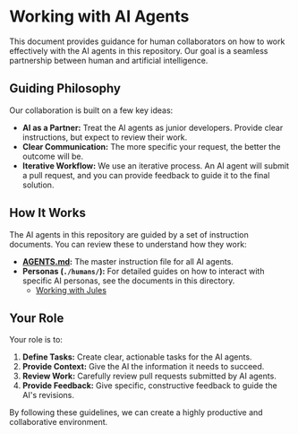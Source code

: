# Working with AI Agents

This document provides guidance for human collaborators on how to work effectively with the AI agents in this repository. Our goal is a seamless partnership between human and artificial intelligence.

## Guiding Philosophy

Our collaboration is built on a few key ideas:
- **AI as a Partner:** Treat the AI agents as junior developers. Provide clear instructions, but expect to review their work.
- **Clear Communication:** The more specific your request, the better the outcome will be.
- **Iterative Workflow:** We use an iterative process. An AI agent will submit a pull request, and you can provide feedback to guide it to the final solution.

## How It Works

The AI agents in this repository are guided by a set of instruction documents. You can review these to understand how they work:
- **[AGENTS.md](./AGENTS.md):** The master instruction file for all AI agents.
- **Personas (`./humans/`):** For detailed guides on how to interact with specific AI personas, see the documents in this directory.
  - [Working with Jules](./humans/HUMANS.jules.md)

## Your Role

Your role is to:
1.  **Define Tasks:** Create clear, actionable tasks for the AI agents.
2.  **Provide Context:** Give the AI the information it needs to succeed.
3.  **Review Work:** Carefully review pull requests submitted by AI agents.
4.  **Provide Feedback:** Give specific, constructive feedback to guide the AI's revisions.

By following these guidelines, we can create a highly productive and collaborative environment.
